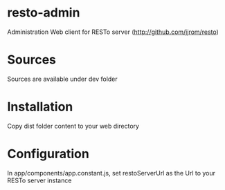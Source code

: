 # resto-admin
Administration Web client for RESTo server (http://github.com/jjrom/resto)

# Sources
Sources are available under dev folder 

# Installation
Copy dist folder content to your web directory

# Configuration
In app/components/app.constant.js, set restoServerUrl as the Url to your RESTo server instance